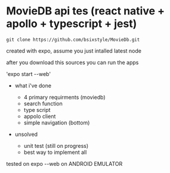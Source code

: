 # MovieDB api tes (react native + apollo + typescript + jest)

```
git clone https://github.com/bsixstyle/MovieDb.git
```


created with expo, assume you just intalled latest node

after you download this sources 
you can run the apps

'expo start --web'

- what i've done
    - 4 primary requirments (moviedb)
    - search function
    - type script
    - appolo client
    - simple navigation (bottom)

- unsolved
    - unit test (still on progress)
    - best way to implement all

tested on expo --web on ANDROID EMULATOR